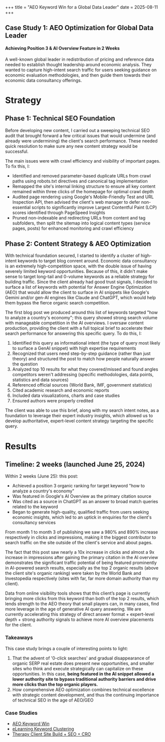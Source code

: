 +++
title = "AEO Keyword Win for a Global Data Leader"
date = 2025-08-11
+++

## Case Study 1: AEO Optimization for Global Data Leader
#### Achieving Position 3 & AI Overview Feature in 2 Weeks

A well-known global leader in redistribution of pricing and reference data needed to establish thought leadership around economic analysis. They wanted to capture high-intent search traffic for users seeking guidance on economic evaluation methodologies, and then guide them towards their economic data consultancy offerings.

 # Strategy
## Phase 1: Technical SEO Foundation

Before developing new content, I carried out a sweeping technical SEO audit that brought forward a few critical issues that would undermine (and already were undermining) the client's search performance. These needed quick resolution to make sure any new content strategy would be successful.

The main issues were with crawl efficiency and visibility of important pages. To fix this, I:

- Identified and removed parameter-based duplicate URLs from crawl paths using robots.txt directives and canonical tag implementation
- Remapped the site's internal linking structure to ensure all key content remained within three clicks of the homepage for optimal crawl depth
- Audited page rendering using Google's Mobile-Friendly Test and URL Inspection API, then advised the client's web manager to defer non-essential scripts to significantly improve Largest Contentful Paint (LCP) scores identified through PageSpeed Insights
- Pruned non-indexable and redirecting URLs from content and tag subfolders, then split the sitemap into logical content types (service pages, posts) for enhanced monitoring and crawl efficiency

## Phase 2: Content Strategy & AEO Optimization

With technical foundation secured, I started to identify a cluster of high-intent keywords to target blog conrent around. Economic data consultancy is an extremely high-competition space, with the double issue of having severely limited keyword opportunities. Because of this, it didn't make sense to target long-tail and 0-volume keywords as a reliable strategy for building traffic. Since the client already had good trust signals, I decided to surface a list of keywords with potential for Answer Engine Optimization (AEO) that would allow the client to surface in AI snippets like Google's Gemini and/or gen-AI engines like Claude and ChatGPT, which would help them bypass the fierce organic search competition. 

The first blog post we produced around this list of keywords targeted "how to analyze a country's economy"; this query showed strong search volume with manageable competition in the AI overviews. I oversaw content production, providing the client with a full topical brief to accelerate their search performance for answering this specific query. To do this, I:

1. Identified this query as informational intent (the type of query most likely to surface a GenAI snippet) with high expertise requirements
2. Recognized that users need step-by-step guidance (rather than just theory) and structured the post to match how people naturally answer the question
3. Analyzed top 10 results for what they covered/missed and found angles competitors weren't addressing (specific methodologies, data points, statistics and data sources)
4. Referenced official sources (World Bank, IMF, government statistics)
5. Cited academic research and economic reports
6. Included data visualizations, charts and case studies
7. Ensured authors were properly credited 

The client was able to use this brief, along with my search intent notes, as a foundation to leverage their expert industry insights, which allowed us to develop authoritative, expert-level content strategy targeting the specific query. 

# Results
## Timeline: 2 weeks (launched June 25, 2024)

Within 2 weeks (June 25): this post:
- Achieved a position 3 organic ranking for target keyword "how to analyze a country's economy"
- Was featured in Google's AI Overview as the primary citation source
- Was cited as a source in ChatGPT as an answer to broad match queries related to the keyword
- Began to generate high-quality, qualified traffic from users seeking economic insights, which led to an uptick in enquiries for the client's consultancy services

 From month 1 to month 3 of publishing we saw a 980% and 890% increase respectively in clicks and impressions, making it the biggest contributor to search traffic on the site outside of the client's service and about pages. 

The fact that this post saw nearly a 10x increase in clicks and almost a 9x increase in impressions after gaining the primary citation in the AI overview demonstrates the significant traffic potential of being featured prominently in AI-powered search results, especially as the top 2 organic results (above the client site's organic ranking) were taken by the World Bank and Investopedia respectively (sites with far, far more domain authority than my client). 

Data from online visibility tools shows that this client’s page is currently bringing more clicks from this keyword than both of the top 2 results, which lends strength to the AEO theory that small players can, in many cases, find more leverage in the age of generative AI query answering. We are currently accelerating this strategy of direct answer format + expert-level depth + strong authority signals to achieve more AI overview placements for the client. 

### Takeaways

This case study brings a couple of interesting points to light:

1. That the advent of '0-click searches' and gradual disappearance of organic SERP real estate does present new opportunities, and smaller sites who think and execute strategically can capitalize on these opportunities. In this case, <b>being featured in the AI snippet allowed a lower authority site to bypass traditional authority barriers and drive more clicks than the top organic players.</b>
2. How comprehensive AEO optimization combines technical excellence with strategic content development, and thus the continuing importance of technical SEO in the age of AEO/GEO

### Case Studies
- [AEO Keyword Win](/projects/aeo/)
- [eLearning Keyword Clustering](/projects/elearning/)
- [Therapy Client Site Build + SEO + CRO](/projects/therapy/)


